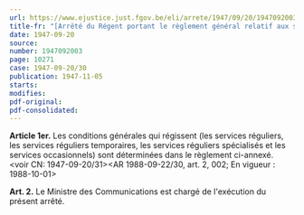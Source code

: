 ```yaml
---
url: https://www.ejustice.just.fgov.be/eli/arrete/1947/09/20/1947092003/justel
title-fr: "[Arrêté du Régent portant le règlement général relatif aux services réguliers, aux services réguliers temporaires, aux services réguliers spécialisés et aux services occasionnels] (intitulé modifié par AR 1988-09-22/30, art. 1, 002; En vigueur : 1988-10-01)(NOTE : Consultation des versions antérieures à partir du 01-10-1988 et mise à jour au 01-10-1988)"
date: 1947-09-20
source:
number: 1947092003
page: 10271
case: 1947-09-20/30
publication: 1947-11-05
starts:
modifies:
pdf-original:
pdf-consolidated:
---
```


**Article 1er.** Les conditions générales qui régissent (les services réguliers, les services réguliers temporaires, les services réguliers spécialisés et les services occasionnels) sont déterminées dans le règlement ci-annexé. <voir CN: 1947-09-20/31><AR 1988-09-22/30, art. 2, 002;  En vigueur :  1988-10-01>

**Art. 2.** Le Ministre des Communications est chargé de l'exécution du présent arrêté.
